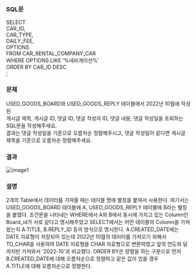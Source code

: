 ### SQL문
SELECT       
CAR_ID,      
CAR_TYPE,      
DAILY_FEE,      
OPTIONS     
FROM CAR_RENTAL_COMPANY_CAR      
WHERE OPTIONS LIKE '%네비게이션%'     
ORDER BY CAR_ID DESC     
;     

### 문제  
USED_GOODS_BOARD와 USED_GOODS_REPLY 테이블에서 2022년 10월에 작성된   
게시글 제목, 게시글 ID, 댓글 ID, 댓글 작성자 ID, 댓글 내용, 댓글 작성일을 조회하는 SQL문을 작성해주세요.   
결과는 댓글 작성일을 기준으로 오름차순 정렬해주시고, 댓글 작성일이 같다면 게시글 제목을 기준으로 오름차순 정렬해주세요.  

### 결과
![image1](https://user-images.githubusercontent.com/123911778/261910007-0677c426-da40-486d-a22d-06600299adad.PNG)

### 설명
2개의 Table에서 데이터를 가져올 때는 테이블 명에 별칭을 붙여서 사용한다.
여기서는 USED_GOODS_BOARD 테이블에 A, USED_GOODS_REPLY 테이블에 B라는 별칭을 붙였다.
조건문을 나타내는 WHERE에서 A와 B에서 동시에 가지고 있는 Column인 Board_id가 서로 같다고 명시해주었고
SELECT에서는 어떤 테이블의 Column을 가져 왔는지 A.TITLE, B.REPLY_ID 등의 방식으로 명시한다.
A.CREATED_DATE에는 DATE 자료형이 저장되어 있는데 2022년 10월의 데이터를 가져오기 위해서
TO_CHAR을 사용하여 DATE 자료형을 CHAR 자료형으로 변환하였고 앞의 연도와 달까지만 가져와서 '2022-10'과 비교했다.
ORDER BY은 정렬을 하는 구문으로 먼저 B.CREATED_DATE에 대해 오름차순으로 정렬하고 같은 값이 있을 경우  
A.TITLE에 대해 오름차순으로 정렬한다.
